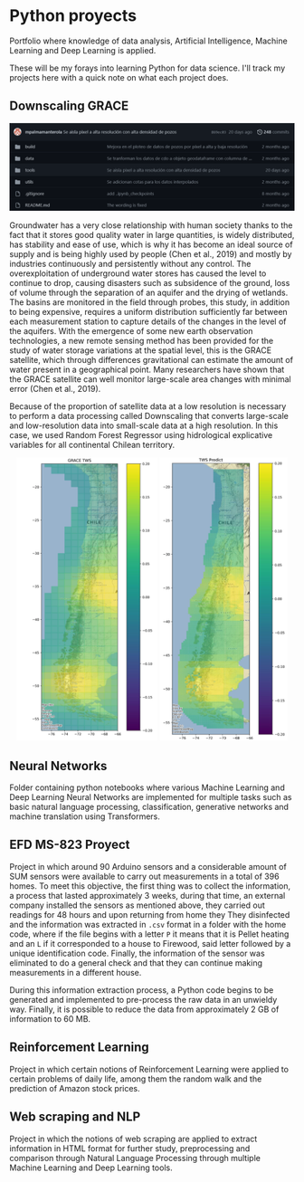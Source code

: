 # Python proyects
Portfolio where knowledge of data analysis, Artificial Intelligence, Machine Learning and Deep Learning is applied.

These will be my forays into learning Python for data science. I'll track my projects here with a quick note on what each project does.

## Downscaling GRACE
<p align="center">
<img src="/images/repo_downscaling.png" widtht="500">
</p>

Groundwater has a very close relationship with human society thanks to the fact that it stores good quality water in large quantities, is widely distributed, has stability and ease of use, which is why it has become an ideal source of supply and is being highly used by people (Chen et al., 2019) and mostly by industries continuously and persistently without any control. The overexploitation of underground water stores has caused the level to continue to drop, causing disasters such as subsidence of the ground, loss of volume through the separation of an aquifer and the drying of wetlands. The basins are monitored in the field through probes, this study, in addition to being expensive, requires a uniform distribution sufficiently far between each measurement station to capture details of the changes in the level of the aquifers. With the emergence of some new earth observation technologies, a new remote sensing method has been provided for the study of water storage variations at the spatial level, this is the GRACE satellite, which through differences gravitational can estimate the amount of water present in a geographical point. Many researchers have shown that the GRACE satellite can well monitor large-scale area changes with minimal error (Chen et al., 2019).

Because of the proportion of satellite data at a low resolution is necessary to perform a data processing called Downscaling that converts large-scale and low-resolution data into small-scale data at a high resolution. In this case, we used Random Forest Regressor using hidrological explicative variables for all continental Chilean territory.

<p align="center">
<img src="/images/Before_Downscalling_v0-09-02.jpeg" height="500"> <img src="/images/Downscalling_v0-09-02.jpeg" height="500">
</p>

## Neural Networks

Folder containing python notebooks where various Machine Learning and Deep Learning Neural Networks are implemented for multiple tasks such as basic natural language processing, classification, generative networks and machine translation using Transformers.

## EFD MS-823 Proyect
Project in which around $90$ Arduino sensors and a considerable amount of SUM sensors were available to carry out measurements in a total of $396$ homes. To meet this objective, the first thing was to collect the information, a process that lasted approximately $3$ weeks, during that time, an external company installed the sensors as mentioned above, they carried out readings for $48$ hours and upon returning from home they They disinfected and the information was extracted in `.csv` format in a folder with the home code, where if the file begins with a letter `P` it means that it is Pellet heating and an `L` if it corresponded to a house to Firewood, said letter followed by a unique identification code. Finally, the information of the sensor was eliminated to do a general check and that they can continue making measurements in a different house.

During this information extraction process, a Python code begins to be generated and implemented to pre-process the raw data in an unwieldy way. Finally, it is possible to reduce the data from approximately $2$ GB of information to $60$ MB.

## Reinforcement Learning

Project in which certain notions of Reinforcement Learning were applied to certain problems of daily life, among them the random walk and the prediction of Amazon stock prices.

## Web scraping and NLP

Project in which the notions of web scraping are applied to extract information in HTML format for further study, preprocessing and comparison through Natural Language Processing through multiple Machine Learning and Deep Learning tools.